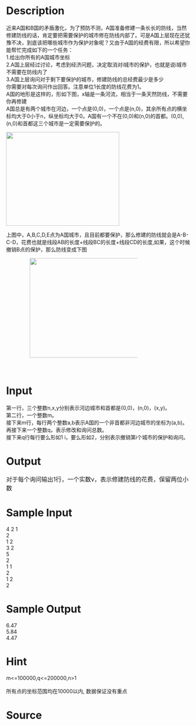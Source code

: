 
# Description

<div class="content"><p><!--[if !mso]>
<style>
v\:* {behavior:url(#default#VML);}
o\:* {behavior:url(#default#VML);}
w\:* {behavior:url(#default#VML);}
.shape {behavior:url(#default#VML);}
</style>
<![endif]--><!--[if gte mso 9]><xml>
<w:WordDocument>
<w:View>Normal</w:View>
<w:Zoom>0</w:Zoom>
<w:PunctuationKerning />
<w:DrawingGridVerticalSpacing>7.8 磅</w:DrawingGridVerticalSpacing>
<w:DisplayHorizontalDrawingGridEvery>0</w:DisplayHorizontalDrawingGridEvery>
<w:DisplayVerticalDrawingGridEvery>2</w:DisplayVerticalDrawingGridEvery>
<w:ValidateAgainstSchemas />
<w:SaveIfXMLInvalid>false</w:SaveIfXMLInvalid>
<w:IgnoreMixedContent>false</w:IgnoreMixedContent>
<w:AlwaysShowPlaceholderText>false</w:AlwaysShowPlaceholderText>
<w:Compatibility>
<w:SpaceForUL />
<w:BalanceSingleByteDoubleByteWidth />
<w:DoNotLeaveBackslashAlone />
<w:ULTrailSpace />
<w:DoNotExpandShiftReturn />
<w:AdjustLineHeightInTable />
<w:BreakWrappedTables />
<w:SnapToGridInCell />
<w:WrapTextWithPunct />
<w:UseAsianBreakRules />
<w:DontGrowAutofit />
<w:UseFELayout />
</w:Compatibility>
<w:BrowserLevel>MicrosoftInternetExplorer4</w:BrowserLevel>
</w:WordDocument>
</xml><![endif]--><!--[if gte mso 9]><xml>
<w:LatentStyles DefLockedState="false" LatentStyleCount="156">
</w:LatentStyles>
</xml><![endif]--><!--[if !mso]><object
classid="clsid:38481807-CA0E-42D2-BF39-B33AF135CC4D" id=ieooui></object>
<style>
st1\:*{behavior:url(#ieooui) }
</style>
<![endif]--><!--[if gte mso 10]>
<style>
/* Style Definitions */
table.MsoNormalTable
{mso-style-name:普通表格;
mso-tstyle-rowband-size:0;
mso-tstyle-colband-size:0;
mso-style-noshow:yes;
mso-style-parent:"";
mso-padding-alt:0cm 5.4pt 0cm 5.4pt;
mso-para-margin:0cm;
mso-para-margin-bottom:.0001pt;
mso-pagination:widow-orphan;
font-size:10.0pt;
font-family:"Times New Roman";
mso-ansi-language:#0400;
mso-fareast-language:#0400;
mso-bidi-language:#0400;}
</style>
<![endif]--></p>
<div>近来A国和B国的矛盾激化，为了预防不测，A国准备修建一条长长的防线，当然修建防线的话，肯定要把需要保护的城市修在防线内部了。可是A国上层现在还犹豫不决，到底该把哪些城市作为保护对象呢？又由于A国的经费有限，所以希望你能帮忙完成如下的一个任务：</div>
<div>1.给出你所有的A国城市坐标</div>
<div>2.A国上层经过讨论，考虑到经济问题，决定取消对i城市的保护，也就是说i城市不需要在防线内了</div>
<div>3.A国上层询问对于剩下要保护的城市，修建防线的总经费最少是多少</div>
<div>你需要对每次询问作出回答。注意单位1长度的防线花费为1。</div>
<div>A国的地形是这样的，形如下图，x轴是一条河流，相当于一条天然防线，不需要你再修建</div>
<div>A国总是有两个城市在河边，一个点是(0,0)，一个点是(n,0)，其余所有点的横坐标均大于0小于n，纵坐标均大于0。A国有一个不在(0,0)和(n,0)的首都。(0,0),(n,0)和首都这三个城市是一定需要保护的。</div>
<p class="MsoNormal"><span style="font-size: 12pt; font-family: 宋体;"><img height="255" width="307" src="source/bzoj/2300/img/aHR0cHM6Ly9seWRzeS5jb20vSnVkZ2VPbmxpbmUvdXBsb2FkLzIwMTEwNS9pbWFnZS8yMzAwXzEuanBn.jpg" alt=""/></span></p>
<p class="MsoNormal" style="text-align: left;">上图中，A,B,C,D,E点为A国城市，且目前都要保护，那么修建的防线就会是A-B-C-D，花费也就是线段AB的长度+线段BC的长度+线段CD的长度,如果，这个时候撤销B点的保护，那么防线变成下图</p>
<p class="MsoNormal" style="text-indent: 24pt;"></p>
<p class="MsoNormal" style="text-indent: 24pt;"><span style="font-size: 12pt; font-family: 宋体;"><img height="271" width="325" src="source/bzoj/2300/img/aHR0cHM6Ly9seWRzeS5jb20vSnVkZ2VPbmxpbmUvdXBsb2FkLzIwMTEwNS9pbWFnZS8yMzAwXzIuanBn.jpg" alt=""/></span></p>
<p align="center" class="MsoNormal" style="text-align: center; text-indent: 24pt;"><span lang="EN-US" style="font-size: 12pt;"><br/>
</span></p></div>

# Input

<div class="content"><div>第一行，三个整数n,x,y分别表示河边城市和首都是(0,0)，(n,0)，(x,y)。</div>
<div>第二行，一个整数m。</div>
<div>接下来m行，每行两个整数a,b表示A国的一个非首都非河边城市的坐标为(a,b)。</div>
<div>再接下来一个整数q，表示修改和询问总数。</div>
<div>接下来q行每行要么形如1 i，要么形如2，分别表示撤销第i个城市的保护和询问。</div>
<p></p></div>

# Output

<div class="content"><p><span style="font-size: 12pt; font-family: 宋体;">对于每个询问输出</span><span lang="EN-US" style="font-size: 12pt;">1</span><span style="font-size: 12pt; font-family: 宋体;">行，一个实数</span><span lang="EN-US" style="font-size: 12pt;">v</span><span style="font-size: 12pt; font-family: 宋体;">，表示修建防线的花费，保留两位小数</span></p></div>

# Sample Input

<div class="content"><span class="sampledata">4 2 1                                <br/>
2                                  <br/>
1 2                               <br/>
3 2                               <br/>
5                                 <br/>
2<br/>
1 1<br/>
2<br/>
1 2<br/>
2</span></div>

# Sample Output

<div class="content"><span class="sampledata">6.47<br/>
5.84<br/>
4.47</span></div>

# Hint

<div class="content"><p></p><div>m&lt;=100000,q&lt;=200000,n&gt;1</div><br/>
<div>所有点的坐标范围均在10000以内, 数据保证没有重点</div><p></p></div>

# Source

<div class="content"><p><a href="problemset.php?search="></a></p></div>

